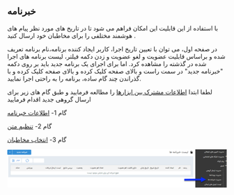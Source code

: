 ﻿## خبرنامه 



با استفاده از این قابلیت این امکان فراهم می شود تا در تاریخ های مورد نظر پیام های  هوشمند مختلفی را برای مخاطبان خود ارسال کنید .

در صفحه اول، می توان با تعیین تاریخ اجرا، کاربر ایجاد کننده برنامه،نام برنامه تعریف شده و براساس قابلیت عضویت و لغو عضویت و زدن دکمه فیلتر، لیست برنامه های اجرا شده در گذشته را مشاهده کرد. اما برای اجرای یک برنامه جدید باید بر روی دکمه "خبرنامه جدید" در سمت راست و بالای صفحه کلیک کرده و بالای صفحه کلیک کرده و با گذراندن چند گام ساده، برنامه را به راحتی اجرا نمایید.

لطفا ابتدا  [اطلاعات مشترک بین ابزارها]( http://septadocs.1st.co.com/payamgostar/documents/%D8%A7%D8%B7%D9%84%D8%A7%D8%B9%D8%A7%D8%AA-%D9%85%D8%B4%D8%AA%D8%B1%DA%A9-%D8%A8%DB%8C%D9%86-%D8%A7%D8%A8%D8%B2%D8%A7%D8%B1%D9%87%D8%A7?selectedId=9481e722-68a9-460a-b2d6-57c228705581&menuItemType=1&versionId=a1cb5bd2-9978-4ca7-b9d6-08d951882868) را مطالعه فرمایید و طبق گام های زیر برای ارسال گروهی جدید اقدام فرمایید

 گام 1- [اطلاعات خبرنامه](https://github.com/1stco/PayamGostarDocs/blob/master/help2.5.4/Marketing/email/Newsletters-email/1-avalie-khabarname-email/1-avalie-khabarname-email.md)

گام 2-  [تنظیم متن]( https://github.com/1stco/PayamGostarDocs/blob/master/help2.5.4/Marketing/email/send-group-email/2-tanzim-matn-email/2-tanzim-matn-email.md)

گام 3-  [انتخاب مخاطبان]( https://github.com/1stco/PayamGostarDocs/blob/master/help2.5.4/Marketing/email/Newsletters-email/3-mokhatab-khabarname-email/3-mokhatab-khabarname-email.md)

![](advertising-sendingnewsmail-home.png)



